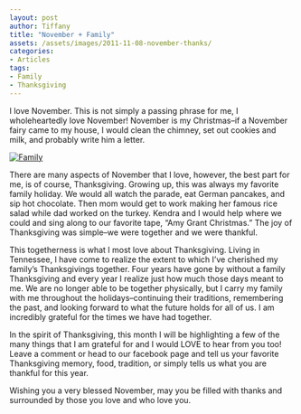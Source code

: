 ```yaml
---
layout: post
author: Tiffany
title: "November + Family"
assets: /assets/images/2011-11-08-november-thanks/
categories: 
- Articles
tags: 
- Family
- Thanksgiving
---
```


I love November. This is not simply a passing phrase for me, I wholeheartedly love November! November is my Christmas–if a November fairy came to my house, I would clean the chimney, set out cookies and milk, and probably write him a letter.

[![](jekyll_uploads/2011/11/290127_10150262007229332_675984331_7659481_1956671_o-325x195.jpg "Family")](http://www.sweetpeonies.com/2011/11/november-thanks/290127_10150262007229332_675984331_7659481_1956671_o/)

There are many aspects of November that I love, however, the best part for me, is of course, Thanksgiving. Growing up, this was always my favorite family holiday. We would all watch the parade, eat German pancakes, and sip hot chocolate. Then mom would get to work making her famous rice salad while dad worked on the turkey. Kendra and I would help where we could and sing along to our favorite tape, “Amy Grant Christmas.” The joy of Thanksgiving was simple–we were together and we were thankful.

This togetherness is what I most love about Thanksgiving. Living in Tennessee, I have come to realize the extent to which I’ve cherished my family’s Thanksgivings together. Four years have gone by without a family Thanksgiving and every year I realize just how much those days meant to me. We are no longer able to be together physically, but I carry my family with me throughout the holidays–continuing their traditions, remembering the past, and looking forward to what the future holds for all of us. I am incredibly grateful for the times we have had together.

In the spirit of Thanksgiving, this month I will be highlighting a few of the many things that I am grateful for and I would LOVE to hear from you too! Leave a comment or head to our facebook page and tell us your favorite Thanksgiving memory, food, tradition, or simply tells us what you are thankful for this year.

Wishing you a very blessed November, may you be filled with thanks and surrounded by those you love and who love you.